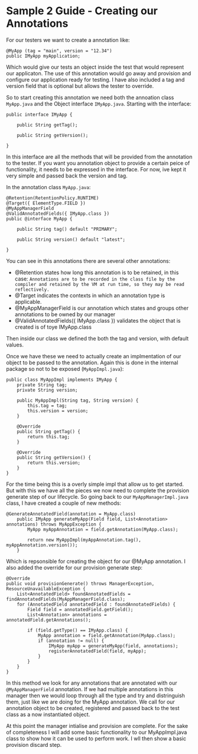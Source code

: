 # Sample 2 Guide - Creating our Annotations

For our testers we want to create a annotation like: 
```
@MyApp (tag = "main", version = "12.34")
public IMyApp myApplication;
```
Which would give our tests an object inside the test that would represent our applicaton. The use of this annotation would go away and provision and configure our application ready for testing. I have also included a tag and version field that is optional but allows the tester to override.

So to start creating this annotation we need both the annoation class `MyApp.java` and the Object interface `IMyApp.java`. Starting with the interface:
```
public interface IMyApp {

    public String getTag();

    public String getVersion();
    
}
```
In this interface are all the methods that will be provided from the annotation to the tester. If you want you annotation object to provide a certain peice of functionality, it needs to be expressed in the interface. For now, ive kept it very simple and passed back the version and tag.

In the annotation class `MyApp.java`:
```
@Retention(RetentionPolicy.RUNTIME)
@Target({ ElementType.FIELD })
@MyAppManagerField
@ValidAnnotatedFields({ IMyApp.class })
public @interface MyApp {

    public String tag() default "PRIMARY";

    public String version() default "latest";

}
```
You can see in this annotations there are several other annotations:
- @Retention states how long this annotation is to be retained, in this case: `Annotations are to be recorded in the class file by the compiler and retained by the VM at run time, so they may be read reflectively.`
- @Target indicates the contexts in which an annotation type is applicable.
- @MyAppManagerField is our annotation which states and groups other annotations to be owned by our manager
- @ValidAnnotatedFields({ IMyApp.class }) validates the object that is created is of toye IMyApp.class

Then inside our class we defined the both the tag and version, with default values.

Once we have these we need to actually create an implmentation of our object to be passed to the annotation. Again this is done in the internal package so not to be exposed (`MyAppImpl.java`):
```
public class MyAppImpl implements IMyApp {
    private String tag;
    private String version;

    public MyAppImpl(String tag, String version) {
        this.tag = tag;
        this.version = version;
    }

    @Override
    public String getTag() {
        return this.tag;
    }

    @Override
    public String getVersion() {
        return this.version;
    } 
}
```
For the time being this is a overly simple impl that allow us to get started. But with this we have all the pieces we now need to complete the provision generate step of our lifecycle. So going back to our `MyAppManagerImpl.java` class, I have created a couple of new methods:
```
@GenerateAnnotatedField(annotation = MyApp.class)
    public IMyApp generateMyApp(Field field, List<Annotation> annotations) throws MyAppException {
        MyApp myAppAnnotation = field.getAnnotation(MyApp.class);

        return new MyAppImpl(myAppAnnotation.tag(), myAppAnnotation.version());
    }
```
Which is repsonsible for creating the object for our @MyApp annotation. I also added the override for our provision generate step:
```
@Override
public void provisionGenerate() throws ManagerException, ResourceUnavailableException {
    List<AnnotatedField> foundAnnotatedFields = findAnnotatedFields(MyAppManagerField.class);
    for (AnnotatedField annotatedField : foundAnnotatedFields) {
        Field field = annotatedField.getField();
        List<Annotation> annotations = annotatedField.getAnnotations();

        if (field.getType() == IMyApp.class) {
            MyApp annotation = field.getAnnotation(MyApp.class);
            if (annotation != null) {
                IMyApp myApp = generateMyApp(field, annotations);
                registerAnnotatedField(field, myApp);
            }
        }
    }
}
```
In this method we look for any annotations that are annotated with our `@MyAppManagerField` annotation. If we had multiple annotations in this manager then we would loop through all the type and try and distringuish them, just like we are doing for the MyApp annotation. We call for our annotation object to be created, registered and passed back to the test class as a now instantiated object.

At this point the manager intialise and provision are complete. For the sake of completeness I will add some basic functionality to our MyAppImpl.java class to show how it can be used to perform work. I wll then show a basic provision discard step.